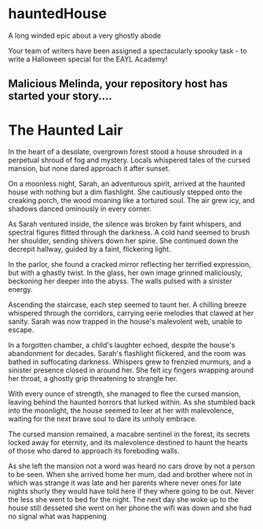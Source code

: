 # hauntedHouse
A long winded epic about a very ghostly abode

Your team of writers have been assigned a spectacularly spooky task - to write a Halloween special for the EAYL Academy!


<h2>Malicious Melinda, your repository host has started your story....</h2>
<h1>The Haunted Lair </h1>

In the heart of a desolate, overgrown forest stood a house shrouded in a perpetual shroud of fog and mystery. Locals whispered tales of the cursed mansion, but none dared approach it after sunset.

On a moonless night, Sarah, an adventurous spirit, arrived at the haunted house with nothing but a dim flashlight. She cautiously stepped onto the creaking porch, the wood moaning like a tortured soul. The air grew icy, and shadows danced ominously in every corner.

As Sarah ventured inside, the silence was broken by faint whispers, and spectral figures flitted through the darkness. A cold hand seemed to brush her shoulder, sending shivers down her spine. She continued down the decrepit hallway, guided by a faint, flickering light.

In the parlor, she found a cracked mirror reflecting her terrified expression, but with a ghastly twist. In the glass, her own image grinned maliciously, beckoning her deeper into the abyss. The walls pulsed with a sinister energy.

Ascending the staircase, each step seemed to taunt her. A chilling breeze whispered through the corridors, carrying eerie melodies that clawed at her sanity. Sarah was now trapped in the house's malevolent web, unable to escape.

In a forgotten chamber, a child's laughter echoed, despite the house's abandonment for decades. Sarah's flashlight flickered, and the room was bathed in suffocating darkness. Whispers grew to frenzied murmurs, and a sinister presence closed in around her. She felt icy fingers wrapping around her throat, a ghostly grip threatening to strangle her.

With every ounce of strength, she managed to flee the cursed mansion, leaving behind the haunted horrors that lurked within. As she stumbled back into the moonlight, the house seemed to leer at her with malevolence, waiting for the next brave soul to dare its unholy embrace.

The cursed mansion remained, a macabre sentinel in the forest, its secrets locked away for eternity, and its malevolence destined to haunt the hearts of those who dared to approach its foreboding walls.

As she left the mansion not a word was heard no cars drove by not a person to be seen. When she arrived home her mum, dad and brother where not in which was strange it was late and her parents where never ones for late nights shurly they would have told here if they where going to be out. Never the less she went to bed for the night. The next day she woke up to the house still desseted she went on her phone the wifi was down and she had no signal what was happening
